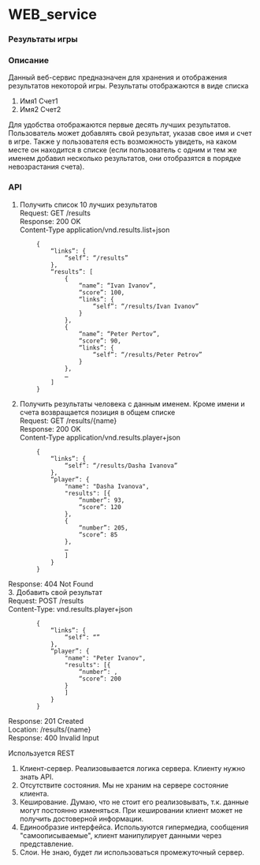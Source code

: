 # WEB_service
### Результаты игры
### Описание
Данный веб-сервис предназначен для хранения и отображения результатов некоторой игры. Результаты отображаются в виде списка
1.	Имя1 Счет1
2.	Имя2 Счет2

Для удобства отображаются первые десять лучших результатов.
Пользователь может добавлять свой результат, указав свое имя и счет в игре. Также у пользователя есть возможность увидеть, на каком месте он находится в списке (если пользователь с одним и тем же именем добавил несколько результатов, они отобразятся в порядке невозрастания счета).
### API
1. Получить список 10 лучших результатов <br />
Request: GET /results <br />
Response: 	200 OK <br />
		Content-Type application/vnd.results.list+json <br />
```
		{
		 	“links”: {
				“self”: “/results”
			}, 
			“results”: [
				{
					“name”: “Ivan Ivanov”,
					“score”: 100,
					“links”: {
						“self”: “/results/Ivan Ivanov”
					}
				},
				{
					“name”: “Peter Pertov”,
					“score”: 90,
					“links”: {
						“self”: “/results/Peter Petrov”
					}
				},
				…
			]
		}
```
2. Получить результаты человека с данным именем. Кроме имени и счета возвращается позиция в общем списке <br />
Request: GET /results/{name} <br />
Response: 	200 OK <br />
		Content-Type application/vnd.results.player+json <br />
```
		{
			“links”: {
				“self”: “/results/Dasha Ivanova”
			},
			“player”: {
				"name": "Dasha Ivanova",
				"results": [{
					“number”: 93,
					“score”: 120
				},
				{
					“number”: 205,
					“score”: 85
				},
				…
				]
			}
		}

```
Response:	404 Not Found <br />
3. Добавить свой результат <br />
Request: 	POST /results <br />
		Content-Type: vnd.results.player+json
```
		{
			“links”: {
				“self”: “”
			},
			“player”: {
				"name": "Peter Ivanov",
				"results": [{
					“number”: ,
					“score”: 200
				}
				]
			}
		}

```
Response: 	201 Created <br />
			Location: /results/{name} <br />
Response: 400 Invalid Input

Используется REST <br />
1. Клиент-сервер. Реализовывается логика сервера. Клиенту нужно знать API. <br />
2. Отсутствите состояния. Мы не храним на сервере состояние клиента. <br />
3. Кеширование. Думаю, что не стоит его реализовывать, т.к. данные могут постоянно изменяться. При кешировании клиент может не получить достоверной информации. <br />
4. Единообразие интерфейса. Используются гипермедиа, сообщения "самоописываемые", клиент манипулирует данными через представление. <br />
5. Слои. Не знаю, будет ли использоваться промежуточный сервер.
